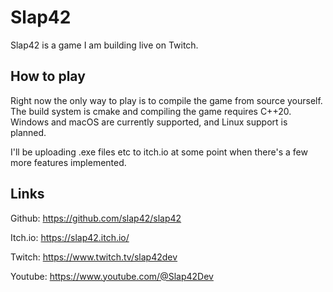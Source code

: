 # Slap42

Slap42 is a game I am building live on Twitch.

## How to play

Right now the only way to play is to compile the game from source yourself.
The build system is cmake and compiling the game requires C++20.
Windows and macOS are currently supported, and Linux support is planned.

I'll be uploading .exe files etc to itch.io at some point when there's a few more features implemented.

## Links

Github: https://github.com/slap42/slap42

Itch.io: https://slap42.itch.io/

Twitch: https://www.twitch.tv/slap42dev

Youtube: https://www.youtube.com/@Slap42Dev
